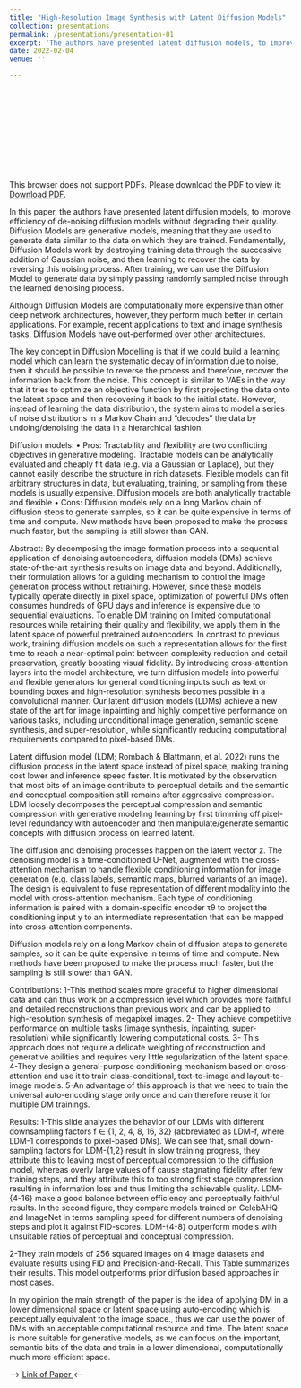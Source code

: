 ```yaml
---
title: "High-Resolution Image Synthesis with Latent Diffusion Models"
collection: presentations
permalink: /presentations/presentation-01
excerpt: 'The authors have presented latent diffusion models, to improve efficiency of de-noising diffusion models without degrading their quality.'
date: 2022-02-04
venue: ''

---
```


<object data="https://github.com/MohammadAhmadig/MohammadAhmadig.github.io/blob/master/files/paper1.pdf" type="application/pdf" width="700px" height="700px">
    <embed src="https://github.com/MohammadAhmadig/MohammadAhmadig.github.io/blob/master/files/paper1.pdf">
        <p>This browser does not support PDFs. Please download the PDF to view it: <a href="https://github.com/MohammadAhmadig/MohammadAhmadig.github.io/blob/master/files/paper1.pdf">Download PDF</a>.</p>
    </embed>
</object>

In this paper, the authors have presented latent diffusion models, to improve efficiency of de-noising diffusion models without degrading their quality. 
Diffusion Models are generative models, meaning that they are used to generate data similar to the data on which they are trained. Fundamentally, Diffusion Models work by destroying training data through the successive addition of Gaussian noise, and then learning to recover the data by reversing this noising process. After training, we can use the Diffusion Model to generate data by simply passing randomly sampled noise through the learned denoising process.

Although Diffusion Models are computationally more expensive than other deep network architectures, however, they perform much better in certain applications. For example, recent applications to text and image synthesis tasks, Diffusion Models have out-performed over other architectures.

The key concept in Diffusion Modelling is that if we could build a learning model which can learn the systematic decay of information due to noise, then it should be possible to reverse the process and therefore, recover the information back from the noise. This concept is similar to VAEs in the way that it tries to optimize an objective function by first projecting the data onto the latent space and then recovering it back to the initial state. However, instead of learning the data distribution, the system aims to model a series of noise distributions in a Markov Chain and “decodes” the data by undoing/denoising the data in a hierarchical fashion.

Diffusion models:
•	Pros: Tractability and flexibility are two conflicting objectives in generative modeling. Tractable models can be analytically evaluated and cheaply fit data (e.g. via a Gaussian or Laplace), but they cannot easily describe the structure in rich datasets. Flexible models can fit arbitrary structures in data, but evaluating, training, or sampling from these models is usually expensive. Diffusion models are both analytically tractable and flexible
•	Cons: Diffusion models rely on a long Markov chain of diffusion steps to generate samples, so it can be quite expensive in terms of time and compute. New methods have been proposed to make the process much faster, but the sampling is still slower than GAN.

Abstract: By decomposing the image formation process into a sequential application of denoising autoencoders, diffusion models (DMs) achieve state-of-the-art synthesis results on image data and beyond. Additionally, their formulation allows for a guiding mechanism to control the image generation process without retraining. However, since these models typically operate directly in pixel space, optimization of powerful DMs often consumes hundreds of GPU days and inference is expensive due to sequential evaluations. To enable DM training on limited computational resources while retaining their quality and flexibility, we apply them in the latent space of powerful pretrained autoencoders. In contrast to previous work, training diffusion models on such a representation allows for the first time to reach a near-optimal point between complexity reduction and detail preservation, greatly boosting visual fidelity. By introducing cross-attention layers into the model architecture, we turn diffusion models into powerful and flexible generators for general conditioning inputs such as text or bounding boxes and high-resolution synthesis becomes possible in a convolutional manner. Our latent diffusion models (LDMs) achieve a new state of the art for image inpainting and highly competitive performance on various tasks, including unconditional image generation, semantic scene synthesis, and super-resolution, while significantly reducing computational requirements compared to pixel-based DMs.

Latent diffusion model (LDM; Rombach & Blattmann, et al. 2022) runs the diffusion process in the latent space instead of pixel space, making training cost lower and inference speed faster. It is motivated by the observation that most bits of an image contribute to perceptual details and the semantic and conceptual composition still remains after aggressive compression. LDM loosely decomposes the perceptual compression and semantic compression with generative modeling learning by first trimming off pixel-level redundancy with autoencoder and then manipulate/generate semantic concepts with diffusion process on learned latent.

The diffusion and denoising processes happen on the latent vector z. The denoising model is a time-conditioned U-Net, augmented with the cross-attention mechanism to handle flexible conditioning information for image generation (e.g. class labels, semantic maps, blurred variants of an image). The design is equivalent to fuse representation of different modality into the model with cross-attention mechanism. Each type of conditioning information is paired with a domain-specific encoder τθ to project the conditioning input y to an intermediate representation that can be mapped into cross-attention components.

Diffusion models rely on a long Markov chain of diffusion steps to generate samples, so it can be quite expensive in terms of time and compute. New methods have been proposed to make the process much faster, but the sampling is still slower than GAN.

Contributions:
1-This method scales more graceful to higher dimensional data and can thus work on a compression level which provides more faithful and detailed reconstructions than previous work and can be applied to high-resolution synthesis of megapixel images.
2- They achieve competitive performance on multiple tasks (image synthesis, inpainting, super-resolution) while significantly lowering computational costs.
3- This approach does not require a delicate weighting of reconstruction and generative abilities and requires very little regularization of the latent space.
4-They design a general-purpose conditioning mechanism based on cross-attention and use it to train class-conditional, text-to-image and layout-to-image models.
5-An advantage of this approach is that we need to train the universal auto-encoding stage only once and can therefore reuse it for multiple DM trainings.

Results: 
1-This slide analyzes the behavior of our LDMs with different downsampling factors f ∈ {1, 2, 4, 8, 16, 32} (abbreviated as LDM-f, where LDM-1 corresponds to pixel-based DMs).
We can see that, small down-sampling factors for LDM-{1,2} result in slow training progress, they attribute this to leaving most of perceptual compression to the diffusion model, whereas overly large values of f cause stagnating fidelity after few training steps, and they attribute this to too strong first stage compression resulting in information loss and thus limiting the achievable quality. LDM-{4-16} make a good balance between efficiency and perceptually faithful results.
In the second figure, they compare models trained on CelebAHQ and ImageNet in terms sampling speed for different numbers of denoising steps and plot it against FID-scores. LDM-{4-8} outperform models with unsuitable ratios of perceptual and conceptual compression.

2-They train models of 256 squared images on 4 image datasets and evaluate results using FID and Precision-and-Recall. This Table summarizes their results. This model outperforms prior diffusion based approaches in most cases.

In my opinion the main strength of the paper is the idea of applying DM in a lower dimensional space or latent space using auto-encoding which is perceptually equivalent to the image space., thus we can use the power of DMs with an acceptable computational resource and time. The latent space is more suitable for generative models, as we can focus on the important, semantic bits of the data and train in a lower dimensional, computationally much more efficient space.

--> [Link of Paper ](https://arxiv.org/abs/2112.10752) <--

